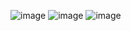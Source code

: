 ![image](https://github.com/user-attachments/assets/8cf9cade-f1d5-43c7-acdc-dcfd198eb95c)
![image](https://github.com/user-attachments/assets/445b4da7-e093-48f1-8d44-63283c0cddee)
![image](https://github.com/user-attachments/assets/5efc9bce-2704-4113-87c1-7068190e27f6)

